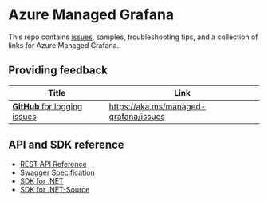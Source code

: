 # Azure Managed Grafana

This repo contains [issues](https://github.com/Azure/azure-managed-grafana/issues), samples, troubleshooting tips, and a collection of links for Azure Managed Grafana.

## Providing feedback

| Title | Link |
|-|-|
| [**GitHub** for logging issues](https://aka.ms/managed-grafana/issues) | https://aka.ms/managed-grafana/issues |

## API and SDK reference

* [REST API Reference](https://learn.microsoft.com/en-us/rest/api/managed-grafana/)
* [Swagger Specification](https://github.com/Azure/azure-rest-api-specs/blob/master/specification/dashboard/resource-manager/Microsoft.Dashboard/stable/2022-08-01/grafana.json)
* [SDK for .NET](https://www.nuget.org/packages/Azure.ResourceManager.Grafana)
* [SDK for .NET-Source](https://github.com/Azure/azure-sdk-for-net/tree/main/sdk/grafana/Azure.ResourceManager.Grafana)
